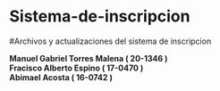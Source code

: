 # Sistema-de-inscripcion

#Archivos y actualizaciones del sistema de inscripcion

**Manuel Gabriel Torres Malena ( 20-1346 )**\
**Fracisco Alberto Espino ( 17-0470 )**\
**Abimael Acosta ( 16-0742 )**
